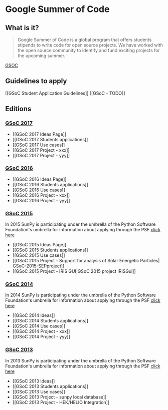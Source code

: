 # Google Summer of Code
## What is it?
> Google Summer of Code is a global program that offers students stipends to write code for open source projects. We have worked with the open source community to identify and fund exciting projects for the upcoming summer. 

[GSOC](https://google-melange.appspot.com/gsoc/homepage/google/gsoc2016)

## Guidelines to apply
 [[GSoC Student Application Guidelines]]
 [[GSoC - TODO]]
## Editions

### [GSoC 2017](http://summerofcode.withgoogle.com/)
* [[GSoC 2017 Ideas Page]]
* [[GSoC 2017 Students applications]]
* [[GSoC 2017 Use cases]]
* [[GSoC 2017 Project - xxx]]
* [[GSoC 2017 Project - yyy]]

### [GSoC 2016](http://www.google-melange.com/gsoc/homepage/google/gsoc2016)
* [[GSoC 2016 Ideas Page]]
* [[GSoC 2016 Students applications]]
* [[GSoC 2016 Use cases]]
* [[GSoC 2016 Project - xxx]]
* [[GSoC 2016 Project - yyy]]

### [GSoC 2015](http://www.google-melange.com/gsoc/homepage/google/gsoc2015)
In 2015 SunPy is participating under the umbrella of the Python Software Foundation's umbrella for information about applying through the PSF [click here](http://wiki.python.org/moin/SummerOfCode/2015)
* [[GSoC 2015 Ideas Page]]
* [[GSoC 2015 Students applications]]
* [[GSoC 2015 Use cases]]
* [[GSoC 2015 Project - Support for analysis of Solar Energetic Particles| GSoC-2015-SEPproject]]
* [[GSoC 2015 Project - IRIS GUI|GSoC 2015 project IRISGui]]


### [GSoC 2014](http://www.google-melange.com/gsoc/homepage/google/gsoc2014)
In 2014 SunPy is participating under the umbrella of the Python Software Foundation's umbrella for information about applying through the PSF [click here](http://wiki.python.org/moin/SummerOfCode/2014)
* [[GSoC 2014 Ideas]]
* [[GSoC 2014 Students applications]]
* [[GSoC 2014 Use cases]]
* [[GSoC 2014 Project - xxx]]
* [[GSoC 2014 Project - yyy]]

### [GSoC 2013](http://www.google-melange.com/gsoc/homepage/google/gsoc2013)
In 2013 SunPy is participating under the umbrella of the Python Software Foundation's umbrella for information about applying through the PSF [click here](http://wiki.python.org/moin/SummerOfCode/2013)
* [[GSoC 2013 Ideas]]
* [[GSoC 2013 Students applications]]
* [[GSoC 2013 Use cases]]
* [[GSoC 2013 Project - sunpy local database]]
* [[GSoC 2013 Project - HEK/HELIO Integration]]
